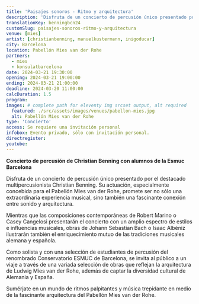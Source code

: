 ```yaml
---
title: 'Paisajes sonoros - Ritmo y arquitectura'
description: 'Disfruta de un concierto de percusión único presentado por el destacado multipercusionista Christian Benning.'
translationKey: benningbcn24
customSlug: paisajes-sonoros-ritmo-y-arquitectura
venue: [mies]
artist: [christianbenning, manuelkustermann, inigoducar]
city: Barcelona
location: Pabellón Mies van der Rohe
partners:
  - mies
  - konsulatbarcelona
date: 2024-03-21 19:30:00
opening: 2024-03-21 19:00:00
ending: 2024-03-21 21:00:00
deadline: 2024-03-20 11:00:00
calcDuration: 1.5
program:
images: # complete path for eleventy img srcset output, alt required
  featured: ./src/assets/images/venues/pabellon-mies.jpg
  alt: Pabellón Mies van der Rohe
type: 'Concierto'
access: Se requiere una invitación personal
infobox: Evento privado, sólo con invitación personal.
directregister:
youtube:
---
```


**Concierto de percusión de Christian Benning con alumnos de la Esmuc Barcelona**

Disfruta de un concierto de percusión único presentado por el destacado multipercusionista Christian Benning. Su actuación, especialmente concebida para el Pabellón Mies van der Rohe, promete ser no sólo una extraordinaria experiencia musical, sino también una fascinante conexión entre sonido y arquitectura.

Mientras que las composiciones contemporáneas de Robert Marino o Casey Cangelosi presentarán el concierto con un amplio espectro de estilos e influencias musicales, obras de Johann Sebastian Bach o Isaac Albéniz ilustrarán también el enriquecimiento mutuo de las tradiciones musicales alemana y española.

Como solista y con una selección de estudiantes de percusión del renombrado Conservatorio ESMUC de Barcelona, se invita al público a un viaje a través de una variada selección de obras que reflejan la arquitectura de Ludwig Mies van der Rohe, además de captar la diversidad cultural de Alemania y España.

Sumérjate en un mundo de ritmos palpitantes y música trepidante en medio de la fascinante arquitectura del Pabellón Mies van der Rohe.
